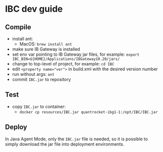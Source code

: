 # IBC dev guide

## Compile

* install ant:
    * MacOS: `brew install ant`
* make sure IB Gateway is installed
* set env var pointing to IB Gateway jar files, for example: `export IBC_BIN=${HOME}/Applications/IBGateway10.20/jars/`
* change to top-level of project, for example: `cd IBC`
* edit `<property name="ver">` in build.xml with the desired version number
* run without args: `ant`
* commit `IBC.jar` to repository

## Test

* copy `IBC.jar` to container:
    * `docker cp resources/IBC.jar quantrocket-ibg1-1:/opt/IBC/IBC.jar`

## Deploy

In Java Agent Mode, only the `IBC.jar` file is needed, so it is possible to simply download the jar file into deployment environments.
